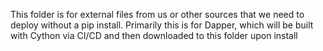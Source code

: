 This folder is for external files from us or other sources that we need
to deploy without a pip install. Primarily this is for Dapper, which will
be built with Cython via CI/CD and then downloaded to this folder upon install
